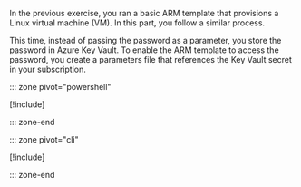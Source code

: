In the previous exercise, you ran a basic ARM template that provisions a Linux virtual machine (VM). In this part, you follow a similar process.

This time, instead of passing the password as a parameter, you store the password in Azure Key Vault. To enable the ARM template to access the password, you create a parameters file that references the Key Vault secret in your subscription.

::: zone pivot="powershell"

[!include[](./powershell/5-exercise-secure-parameters-powershell.md)]

::: zone-end

::: zone pivot="cli"

[!include[](./azcli/5-exercise-secure-parameters-azcli.md)]

::: zone-end
